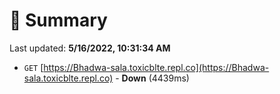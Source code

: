 # 📖 Summary
Last updated: **5/16/2022, 10:31:34 AM**

- `GET` [https://Bhadwa-sala.toxicblte.repl.co](https://Bhadwa-sala.toxicblte.repl.co) - **Down** (4439ms)
